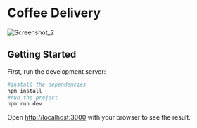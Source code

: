 # Coffee Delivery

![Screenshot_2](https://user-images.githubusercontent.com/35979271/227342550-b99977c4-657c-47d3-8edd-94b61b490a07.png)

## Getting Started

First, run the development server:

```bash
#install the dependencies
npm install 
#run the project
npm run dev

```

Open [http://localhost:3000](http://localhost:3000) with your browser to see the result.


